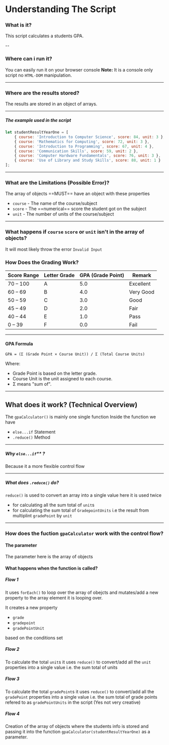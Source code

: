 # Understanding The Script

### What is it?
This script calculates a students GPA.

--

### Where can i run it?
You can easily run it on your browser console
**Note:** It is a console only script no `HTML-DOM` manipulation.

---

### Where are the results stored?
The results are stored in an object of arrays.

---

##### The example used in the script

```js
let studentResultYearOne = [
    { course: 'Introduction to Computer Science', score: 84, unit: 3 },  
    { course: 'Mathematics for Computing', score: 72, unit: 3 },         
    { course: 'Introduction to Programming', score: 67, unit: 4 },       
    { course: 'Communication Skills', score: 59, unit: 2 },              
    { course: 'Computer Hardware Fundamentals', score: 76, unit: 3 },    
    { course: 'Use of Library and Study Skills', score: 88, unit: 1 }
];
```

---

### What are the Limitations (Possible Error)?
The array of objects ==MUST== have an object with these properties 

- `course` - The name of the course/subject
- `score` - The ==numerical== score the student got on the subject 
- `unit` - The number of units of the course/subject

---

### What happens if `course` `score` or `unit` isn't in the array of objects?
It will most likely throw the error `Invalid Input`

### How Does the Grading Work?
| **Score Range** | **Letter Grade** | **GPA (Grade Point)** | **Remark**         |
|-----------------|------------------|------------------------|--------------------|
| 70 – 100        | A                | 5.0                    | Excellent          |
| 60 – 69         | B                | 4.0                    | Very Good          |
| 50 – 59         | C                | 3.0                    | Good               |
| 45 – 49         | D                | 2.0                    | Fair               |
| 40 – 44         | E                | 1.0                    | Pass               |
| 0 – 39          | F                | 0.0                    | Fail               |

---

#### GPA Formula

```
GPA = (Σ (Grade Point × Course Unit)) / Σ (Total Course Units)
```

Where:
- Grade Point is based on the letter grade.
- Course Unit is the unit assigned to each course.
- Σ means "sum of".

---

## What does it work? (Technical Overview)
The `gpaCalculator()` is mainly one single function
Inside the function we have 
- `else...if` Statement
- `.reduce()` Method

---

##### Why `else...if`** ?
Because it a more flexible control flow

---

##### What does `.reduce()` do?
`reduce()` is used to convert an array into a single value
here it is used twice 
- for calculating all the sum total of `unit`s
- for calculating the sum total of `GradepointUnits` i.e the result from multiplint `gradePoint` by `unit`

---

### How does the fuction `gpaCalculator` work with the control flow?

#### The parameter
The parameter here is the array of objects

#### What happens when the function is called?

##### Flow 1
It uses `forEach()` to loop over the array of obejcts and mutates/add a new property to the array element it is looping over.

It creates a new property

- `grade`
- `gradepoint`
- `gradePointUnit`

based on the conditions set

##### Flow 2
To calculate the total `unit`s it uses `reduce()` to convert/add all the `unit` properties into a single value i.e. the sum total of units


##### Flow 3
To calculate the total `gradePoint`s it uses `reduce()` to convert/add all the `gradePoint` properties into a single value i.e. the sum total of grade points refered to as `gradePointUnits` in the script (Yes not very creative)

##### Flow 4
Creation of the array of objects where the students info is stored and passing it into the function `gpaCalculator(studentResultYearOne)` as a parameter.

